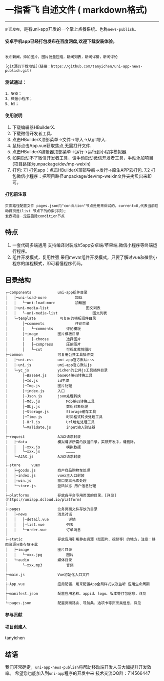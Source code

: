 # 一指香飞 自述文件 ( markdown格式)
***************************************
`新闻发布`，是有uni-app开发的一个掌上点餐系统。也称`news-publish`。
#### 安卓手机app已经打包发布在百度网盘,欢迎下载安装体验。
```

发布新闻，添加图片，图片批量压缩，新闻列表，新闻详情，新闻评论

[git源码下载地址](链接：https://github.com/tanyichen/uni-app-news-publish.git)
```

#### 测试通过：
```
1、安卓；
3、微信小程序；
5、h5；

```
#### 使用说明
1. 下载编辑器HBuilderX.
2. 下载微信开发者工具.
3. 点击HBuilderX顶部菜单->文件->导入->从git导入.
4. 鼠标点击App.vue获取焦点,无需打开文件.
5. 点击HBuilderX编辑器顶部菜单->运行->运行到小程序模拟器.
6. 如果启动不了微信开发者工具，请手动启动微信开发者工具，手动添加项目(项目路径为unpackage/dev/mp-weixin)
7. 打包:
7.1 打包app：点击HBuilderX顶部导航->发行->原生APP云打包.
7.2 打包微信小程序：把项目路径unpackage/dev/mp-weixin文件夹拷贝出来即可。
#### 打包前注意
```
页面路径配置文件 pages.json内"condition"节点是用来调试的。current=0,代表当前启动首页是(list 节点下的的索引项);
发表项目一定要删除condition节点
```
## 特点
1. 一套代码多端通用
   支持编译封装成h5app安卓端/苹果端,微信小程序等终端运行程序。
2. 组件开发模式，复用性强
   采用mvvm组件开发模式，只要了解过vue和微信小程序的编程模式，即可看懂程序代码。
## 目录结构
```
┌─components            uni-app组件目录
│	│─uni-load-more				加载
│	│	└─uni-load-more		    加载圈
│	│─uni-media-list			     图文列表
│	│	└─uni-media-list				图文列表
│	└─template			 可复用的模板组件目录
│		│─comments				评论目录
│		│	└─comments		评论模板
│		│─image			图片模板目录
│		│	│─choose        选择图片
│		│	│─compress      压缩图片
│		│	└─cut		    可视化裁剪图片
├─common				可复用公共工具插件类
│	│─uni.css			uni-app官方默认css
│	│─uni.js			uni-app官方默认js
│	└─yc_js				yichen的公共js工具插件目录
│		│─Base64.js		base64编码转换工具
│		│─Id.js		    id生成
│		│─Img.js		图片处理
│		│─index.js		入口
│		│─Json.js		json处理转换
│		│─Md5.js			Md5编码转换工具
│		│─Obj.js			数组对象处理
│		│─Storage.js		Storage缓存工具
│		│─Time.js			时间格式转换处理工具
│		│─Url.js			Url地址处理工具
│		└─Validate.js		input输入验证器
│     
├─request               AJAX请求封装
│	├─data				模拟请求所需的数据目录，实际开发中，请删除。
│	│	│─xxx.js			模拟数据
│	│	└─xxx.js			…………
│	└─AJAX.js			AJAX请求封装
│    
├─store     vuex
│	├─goods.js			商户商品购物车处理
│	│─index.js          vuex主入口封装
│	│—win.js		    窗口宽高元素处理
│	└─store.js        	登陆状态 用户信息处理
│ 
├─platforms             存放各平台专用页面的目录，[详见](https://uniapp.dcloud.io/platform)
│     
├─pages                 业务页面文件存放的目录
│	│─news				消息对话
│	│	│─detail.vue         详情
│	│	│—list.vue		    列表
│	│	└─order.vue         订单消息
│     
├─static                存放应用引用静态资源（如图片、视频等）的地方，注意：静态资源只能存放于此
│	├─image				图片目录
│	│	└─xxx.jpg			图片
│	└─audio				媒体目录
│		└─xxx.mp3    		音频
│     
├─main.js               Vue初始化入口文件
│     
├─App.vue               应用配置，用来配置App全局样式以及监听 应用生命周期
│     
├─manifest.json         配置应用名称、appid、logo、版本等打包信息，详见
│     
└─pages.json            配置页面路由、导航条、选项卡等页面类信息，详见
```

#### 参与贡献

#### 项目创建人
tanyichen

## 结语
我们非常确定，`uni-app-news-publish`将帮助移动端开发人员大幅提升开发效率。
希望您也能加入到`uni-app`程序的开发中来
技术交流QQ群：714566447
